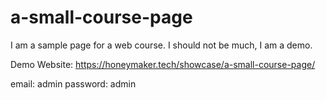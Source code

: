 # a-small-course-page
I am a sample page for a web course. I should not be much, I am a demo.

Demo Website: https://honeymaker.tech/showcase/a-small-course-page/ 

email: admin
password: admin
